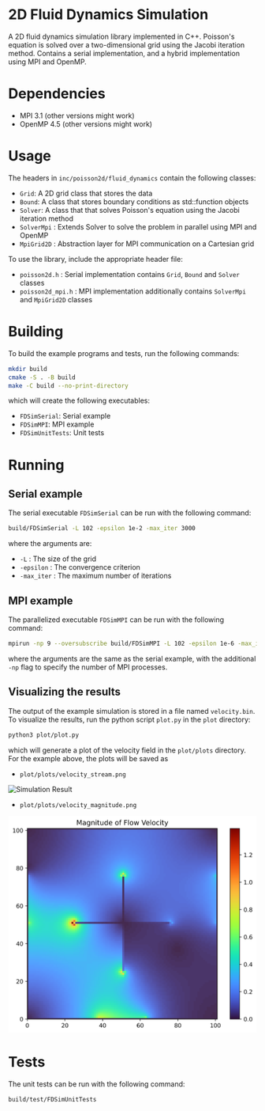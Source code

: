 # 2D Fluid Dynamics Simulation

A 2D fluid dynamics simulation library implemented in C++. 
Poisson's equation is solved over a two-dimensional grid using the Jacobi iteration method.
Contains a serial implementation, and a hybrid implementation using MPI and OpenMP.

# Dependencies
- MPI 3.1 (other versions might work)
- OpenMP 4.5 (other versions might work)

# Usage

The headers in `inc/poisson2d/fluid_dynamics` contain the following classes:
- `Grid`: A 2D grid class that stores the data
- `Bound`: A class that stores boundary conditions as std::function objects
- `Solver`: A class that that solves Poisson's equation using the Jacobi iteration method
- `SolverMpi` : Extends Solver to solve the problem in parallel using MPI and OpenMP
- `MpiGrid2D` : Abstraction layer for MPI communication on a Cartesian grid

To use the library, include the appropriate header file:
- `poisson2d.h` : Serial implementation contains `Grid`, `Bound` and `Solver` classes
- `poisson2d_mpi.h` : MPI implementation additionally contains `SolverMpi` and `MpiGrid2D` classes

# Building

To build the example programs and tests, run the following commands:
```bash
mkdir build
cmake -S . -B build
make -C build --no-print-directory
```
which will create the following executables:
- `FDSimSerial`: Serial example
- `FDSimMPI`: MPI example
- `FDSimUnitTests`: Unit tests

# Running

## Serial example

The serial executable `FDSimSerial` can be run with the following command:
```bash
build/FDSimSerial -L 102 -epsilon 1e-2 -max_iter 3000
```
where the arguments are:
- `-L` : The size of the grid
- `-epsilon` : The convergence criterion
- `-max_iter` : The maximum number of iterations

## MPI example

The parallelized executable `FDSimMPI` can be run with the following command:
```bash
mpirun -np 9 --oversubscribe build/FDSimMPI -L 102 -epsilon 1e-6 -max_iter 10000
```
where the arguments are the same as the serial example, with the additional `-np` flag to specify the number of MPI processes.

## Visualizing the results

The output of the example simulation is stored in a file named `velocity.bin`. To visualize the results, run the python script `plot.py` in the `plot` directory:
```bash
python3 plot/plot.py
```
which will generate a plot of the velocity field in the `plot/plots` directory. For the example above, the plots will be saved as 
- `plot/plots/velocity_stream.png`

![Simulation Result](https://github.com/SombkeMaximilian/fluid-dynamics-simulation/blob/main/img/velocity_stream.png?)

- `plot/plots/velocity_magnitude.png`

![Simulation Result](https://github.com/SombkeMaximilian/fluid-dynamics-simulation/blob/main/img/velocity_magnitude.png?)

# Tests

The unit tests can be run with the following command:
```bash
build/test/FDSimUnitTests
```

